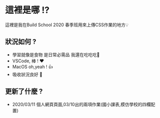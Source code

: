 <!-- ---
title: README
description: CSS作業放置區
--- -->

# 這裡是哪 !?
這裡是我在Build School 2020 春季班用來上傳CSS作業的地方:bulb: 

## 狀況如何 ?

- 學習就像是食物 是日常必需品 我還在吃吃吃:fork_and_knife: 
- VSCode, 棒 ! :heart:
- MacOS oh,yeah ! :+1: 
- 吸收狀況良好 :muscle:


## 更新了什麼 ?
- 2020/03/11 個人網頁頁面,03/10出的兩項作業(國小課表,模仿學校的四欄配置)